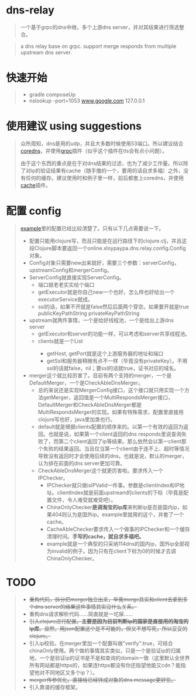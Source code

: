 # dns-relay
>一个基于grpc的dns中继。多个上游dns server，并对其结果进行筛选整合。

>a dns relay base on grpc. support merge responds from multiple upstream dns server.

# 快速开始
>* gradle composeUp
>* nslookup -port=1053 www.google.com 127.0.0.1

# 使用建议 using suggestions
>众所周知，dns是用的udp，并且大多数时候使用53端口。所以建议结合[coredns](https://coredns.io/)，并使用[grpc](https://coredns.io/plugins/grpc/)插件（似乎这个插件在tls会有点小问题）。
>
>由于这个东西的重点是在于对dns结果的过滤，也为了减少工作量。所以除了对ip的验证结果有cache（随手撸的一个，要用的话自求多福）之外，没有任何的缓存。建议使用时和例子里一样，前后都套上coredns，并使用[cache](https://coredns.io/plugins/cache/)插件。

# 配置 config
>[example](https://github.com/xloypaypa/dns-relay/tree/master/example)里的配置已经比较清楚了。只有以下几点需要说一下。
>* 配置只能用clojure写，而且只能是在运行路径下的clojure.clj，并且这段Clojure脚本要返回一个online.xloypaypa.dns.relay.config.Config对象。
>* Config对象只需要new出来就好，需要三个参数：serverConfig，upstreamConfig和mergerConfig。
>* ServerConfig就直接实现ServerConfig。
>   * 端口就老老实实给个端口
>   * getExecutor就是你自己new一个也好，怎么样也好给出一个executorService就成。
>   * ssl的话，如果不开就是false然后后面两个穿空。如果要开就是true publicKeyPathString privateKeyPathString
>* upstream就两件事情，一个是给好线程池，一个是给出上游dns server
>   * getExecutor和server的功能一样，可以考虑和server共享线程池。
>   * clients就是一个List<ClientConfig>
>       * getHost, getPort就是这个上游服务器的地址和端口
>       * getSsl和服务器稍微有点不一样（毕竟没有privateKey）。不用ssl的话就false，nil；要ssl的话就true，证书对应的域名。
>* merger这个就比较厉害了。目前有两个支持的merger，一个是DefaultMerger，一个是CheckAbleDnsMerger。
>   * 总的来说还是实现MergerConfig接口，这个接口就只用实现一个方法getMerger，返回值是一个MultiRespondsMerger接口，DefaultMerger和CheckAbleDnsMerger都是MultiRespondsMerger的实现。如果有特殊需求，配置里直接用clojure写也好，java里加类也行。
>   * default就是根据clients配置的顺序来的。以第一个有效的返回为返回。也就是说，如果第一个client返回的dns responds里说查询失败了，而第二个client返回了ip等结果。那么依然会以第一client那个失败的结果返回。当且仅当第一个client由于连不上、超时等情况导致没有返回时才会使用后续的dns。也就是说，默认的merger，认为排在前面的dns server更加可靠。
>   * CheckAbleDnsMerger这个就更厉害啦。要求传入一个IPChecker。
>       * IPChecker就只做isIPValid一件事。参数是clientIndex和IP地址。clientIndex就是前面upstream的clients的下标（毕竟是配置文件，令人难受就难受吧）。
>       * ChinaOnlyChecker**是调淘宝的ip库**来判断ip是否是国内ip，如果404则认为是国外ip。example里就用的这个，并套了一个cache。
>       * CacheAbleChecker要求传入一个做事的IPChecker和一个缓存清理时间。**手写的cache，就自求多福吧。**
>       * example就是一个典型的只采纳114dns的国内ip，国外ip全部视为invalid的例子。因为只有在client下标为0的时候才去调ChinaOnlyChecker。

# TODO
>* ~~重构代码，拆分把merger独立出来，毕竟merge其实和client去拿到多个dns server的结果这件事情其实没什么关系。~~
>* 重构dns请求解析代码……简直就是一坨屎……
>* ~~引入clojure进行配置。**主要是因为目前判断ip的国家是直接用的淘宝的ip库**。显然，用json配置这个是不可能的，但又不想写死，所以妥妥的clojure。~~
>* 引入ip校验。在merger里加一个配置叫做"verify":true，可结合chinaOnly使用。两个做的事情其实类似，只是一个是验证ip的归属地，一个是验证ip的证书是不是和查询的domain一致（这里默认全世界所有网站都是https的，如果连https都没有你还指望他能又cdn？能指望他对不同地区又多个ip？）。
>* ~~merger传参优化。直接给已经转成对象的dns message更好些。~~
>* 引入靠谱的缓存框架。
